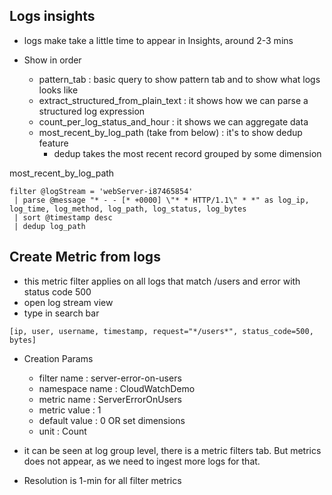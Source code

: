 ## Logs insights

* logs make take a little time to appear in Insights, around 2-3 mins

* Show in order 
  * pattern_tab : basic query to show pattern tab and to show what logs looks like
  * extract_structured_from_plain_text : it shows how we can parse a structured log expression
  * count_per_log_status_and_hour : it shows we can aggregate data
  * most_recent_by_log_path (take from below) : it's to show dedup feature
    * dedup takes the most recent record grouped by some dimension

most_recent_by_log_path

```
filter @logStream = 'webServer-i87465854' 
 | parse @message "* - - [* +0000] \"* * HTTP/1.1\" * *" as log_ip, log_time, log_method, log_path, log_status, log_bytes
 | sort @timestamp desc
 | dedup log_path
```


## Create Metric from logs

* this metric filter applies on all logs that match /users and error with status code 500
* open log stream view
* type in search bar

```
[ip, user, username, timestamp, request="*/users*", status_code=500, bytes]
```

* Creation Params 
  * filter name : server-error-on-users
  * namespace name : CloudWatchDemo
  * metric name : ServerErrorOnUsers
  * metric value : 1
  * default value : 0  OR set dimensions
  * unit : Count

* it can be seen at log group level, there is a metric filters tab. But metrics does not appear, as we need to ingest more logs for that.
* Resolution is 1-min for all filter metrics